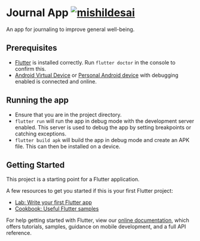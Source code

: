 # Journal App [![mishildesai](https://circleci.com/gh/mishildesai/Journal-App/tree/main.svg?style=shield&circle-token=50f46e62aa5fd8efcae740a17bbfe955a9dbf370)](https://circleci.com/gh/mishildesai/Journal-App/?branch=main)

An app for journaling to improve general well-being.

## Prerequisites 

- [Flutter](https://docs.flutter.dev/get-started/install) is installed correctly. Run `flutter doctor` in the console to confirm this.
- [Android Virtual Device](https://developer.android.com/studio/run/managing-avds) or [Personal Android device](https://developer.android.com/studio/run/device) with debugging enabled is connected and online. 

## Running the app

- Ensure that you are in the project directory.
- `flutter run` will run the app in debug mode with the development server enabled. This server is used to debug the app by setting breakpoints or catching exceptions.
- `flutter build apk` will build the app in debug mode and create an APK file. This can then be installed on a device.

## Getting Started

This project is a starting point for a Flutter application.

A few resources to get you started if this is your first Flutter project:

- [Lab: Write your first Flutter app](https://flutter.dev/docs/get-started/codelab)
- [Cookbook: Useful Flutter samples](https://flutter.dev/docs/cookbook)

For help getting started with Flutter, view our
[online documentation](https://flutter.dev/docs), which offers tutorials,
samples, guidance on mobile development, and a full API reference.
